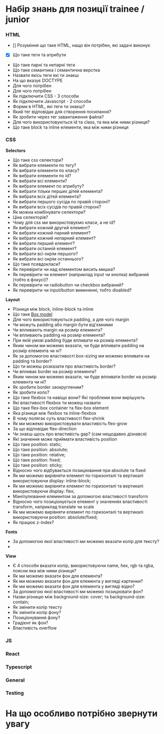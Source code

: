 # Набір знань для позиції trainee / junior

### HTML
- [] Розуміння що таке HTML, нащо він потрібен, які задачі виконує
- [x] Що таке теги та атрибути
- Що таке парні та непарні теги
- Що таке семантика і семантична верстка
- Назвати якісь теги які ти знаєш
- На що вказує DOCTYPE
- Для чого потрібен <head>
- Для чого потрібен <body>
- Як підключити CSS - 3 способи
- Як підключити Javascript - 2 способи
- Форми в HTML, які теги ти знаєш?
- Який тег відповідає для створення посилання?
- Як зробити через тег завантаження файла?
- Для чого використовуються id та class, та яка між ними різниця?
- Що таке block та inline елементи, яка між ними різниця

### CSS
**Selectors**
- Що таке css селектори?
- Як вибрати елементи по тегу?
- Як вибрати елементи по класу?
- Як вибрати елементи по id?
- Як вибрати всі елементи?
- Як вибрати елемент по атрибуту?
- Як вибрати тільки перших дітей елемента?
- Як вибрати всіх дітей елемента?
- Як вибрати першого сусіда по правій стороні?
- Як вибрати всіх сусідів по правій стороні?
- Як можна комбінувати селектори?
- Ціна селекторів?
- Чому для css ми використовуємо класи, а не id?
- Як вибрати кожний другий елемент?
- Як вибрати кожний парний елемент?
- Як вибрати кожний непарний елемент?
- Як вибрати перший елемент?
- Як вибрати останній елемент?
- Як вибрати всі окрім першого?
- Як вибрати всі окрім останнього?
- Що таке псевдокласи?
- Як перевірити чи над елементом висить мишка?
- Як перевірити чи елемент (наприклад input чи кнопка) вибраний (тобто в фокусі)?
- Як перевірити чи radiobutton чи checkbox вибраний?
- Як перевірити чи input/button вимкненні, тобто disabled?

**Layout**
- Різниця між block, inline-block та inline
- Що таке [Box model](https://www.w3schools.com/css/css_boxmodel.asp)
- Для чого використовуються padding, а для чого margin
- Чи можуть padding або margin бути від'ємними
- Чи впливають margin на розмір елемента?
- Чи впливають padding на розмір елемента?
- При якій умові padding буде впливати на розмір елемента? 
- Яким чином ми можемо вказати, чи буде впливати padding на розмір елемента чи ні?
- Як за допомогою властивості box-sizing ми можемо впливати на padding та border?
- Що ти можеш розказати про властивість border?
- Чи впливає border на розмір елемента?
- Яким чином ми можемо вказати, чи буде впливати border на розмір елемента чи ні?
- Як зробити border заокругленим?
- Як зробити коло?
- Що таке flexbox та навіщо вони? Які проблеми вони вирішують
- Які властивості flexbox ти можеш назвати
- Що таке flex-box container та flex-box element
- Яка різниця між flexbox та inline-flexbox
- В чому полягає суть властивості flex-shrink
- Як ми можемо використовувати властивість flex-grow
- За що відповідає flex-direction
- Чи знаєш щось про властивість gap? (сам нещодавно дізнався)
- Які значення може приймати властивість position
- Що таке position: static;
- Що таке position: absolute;
- Що таке position: relative;
- Що таке position: fixed;
- Що таке position: sticky;
- Відносно чого відбувається позиціювання при absolute та fixed
- Як ми можемо вирівняти елемент по горизонталі та вертикалі використовуючи display: inline-block;
- Як ми можемо вирівняти елемент по горизонталі та вертикалі використовуючи display: flex;
- Маніпулювання елементом за допомогою властивості transform
- Відносно чого позиціонується елемент у значеннях властивості transform, наприклад translate чи scale
- Як ми можемо вирівняти елемент по горизонталі та вертикалі використовуючи position: absolute/fixed; 
- Як працює z-index?

**Fonts**
- За допомогою якої властивості ми можемо вказати колір для тексту?
- 

**View**
- Є 4 способи вказати колір, використовуючи name, hex, rgb та rgba, поясни яка між ними різниця?
- Як ми можемо вказати фон для елемента?
- Як ми можемо вказати фон для елемента у вигляді картинки?
- Як ми можемо вказати фон для елемента у вигляді відео?
- За допомогою якої властивості ми можемо позиціювати фон?
- Назви різницю між background-size: cover; та background-size: contain;
- Як змінити колір тексту
- Як змінити колір фону?
- Позиціонування фону?
- Градієнт як фон?
- Властивість overflow

### JS

### React

### Typescript

### General

### Testing

# На що особливо потрібно звернути увагу
